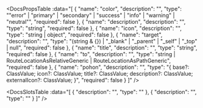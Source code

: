 <!-- This file was automatic generated. Do not edit it manually -->

<DocsPropsTable :data="[
  {
    "name": "color",
    "description": "",
    "type": "\"error\" | \"primary\" | \"secondary\" | \"success\" | \"info\" | \"warning\" | \"neutral\"",
    "required": false
  },
  {
    "name": "description",
    "description": "",
    "type": "string",
    "required": false
  },
  {
    "name": "icon",
    "description": "",
    "type": "string | object",
    "required": false
  },
  {
    "name": "target",
    "description": "",
    "type": "(string & {}) | \"_blank\" | \"_parent\" | \"_self\" | \"_top\" | null",
    "required": false
  },
  {
    "name": "title",
    "description": "",
    "type": "string",
    "required": false
  },
  {
    "name": "to",
    "description": "",
    "type": "string | RouteLocationAsRelativeGeneric | RouteLocationAsPathGeneric",
    "required": false
  },
  {
    "name": "pohon",
    "description": "",
    "type": "{ base?: ClassValue; icon?: ClassValue; title?: ClassValue; description?: ClassValue; externalIcon?: ClassValue; }",
    "required": false
  }
]" />

<DocsSlotsTable :data="[
  {
    "description": "",
    "type": ""
  },
  {
    "description": "",
    "type": ""
  }
]" />
